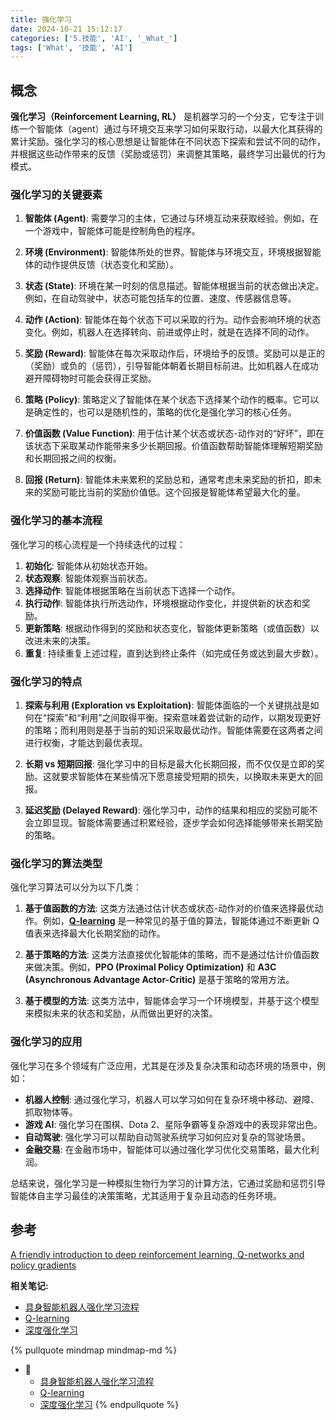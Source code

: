 ```yaml
---
title: 强化学习
date: 2024-10-21 15:12:17
categories: ['5.技能', 'AI', '_What_']
tags: ['What', '技能', 'AI']
---
```

  
  
## 概念

**强化学习（Reinforcement Learning, RL）** 是机器学习的一个分支，它专注于训练一个智能体（agent）通过与环境交互来学习如何采取行动，以最大化其获得的累计奖励。强化学习的核心思想是让智能体在不同状态下探索和尝试不同的动作，并根据这些动作带来的反馈（奖励或惩罚）来调整其策略，最终学习出最优的行为模式。
  
  
### 强化学习的关键要素

1. **智能体 (Agent)**: 需要学习的主体，它通过与环境互动来获取经验。例如，在一个游戏中，智能体可能是控制角色的程序。

2. **环境 (Environment)**: 智能体所处的世界。智能体与环境交互，环境根据智能体的动作提供反馈（状态变化和奖励）。

3. **状态 (State)**: 环境在某一时刻的信息描述。智能体根据当前的状态做出决定。例如，在自动驾驶中，状态可能包括车的位置、速度、传感器信息等。

4. **动作 (Action)**: 智能体在每个状态下可以采取的行为。动作会影响环境的状态变化。例如，机器人在选择转向、前进或停止时，就是在选择不同的动作。

5. **奖励 (Reward)**: 智能体在每次采取动作后，环境给予的反馈。奖励可以是正的（奖励）或负的（惩罚），引导智能体朝着长期目标前进。比如机器人在成功避开障碍物时可能会获得正奖励。

6. **策略 (Policy)**: 策略定义了智能体在某个状态下选择某个动作的概率。它可以是确定性的，也可以是随机性的，策略的优化是强化学习的核心任务。

7. **价值函数 (Value Function)**: 用于估计某个状态或状态-动作对的“好坏”，即在该状态下采取某动作能带来多少长期回报。价值函数帮助智能体理解短期奖励和长期回报之间的权衡。

8. **回报 (Return)**: 智能体未来累积的奖励总和，通常考虑未来奖励的折扣，即未来的奖励可能比当前的奖励价值低。这个回报是智能体希望最大化的量。
  
  
### 强化学习的基本流程

强化学习的核心流程是一个持续迭代的过程：

1. **初始化**: 智能体从初始状态开始。
2. **状态观察**: 智能体观察当前状态。
3. **选择动作**: 智能体根据策略在当前状态下选择一个动作。
4. **执行动作**: 智能体执行所选动作，环境根据动作变化，并提供新的状态和奖励。
5. **更新策略**: 根据动作得到的奖励和状态变化，智能体更新策略（或值函数）以改进未来的决策。
6. **重复**: 持续重复上述过程，直到达到终止条件（如完成任务或达到最大步数）。
  
  
### 强化学习的特点

1. **探索与利用 (Exploration vs Exploitation)**: 智能体面临的一个关键挑战是如何在“探索”和“利用”之间取得平衡。探索意味着尝试新的动作，以期发现更好的策略；而利用则是基于当前的知识采取最优动作。智能体需要在这两者之间进行权衡，才能达到最优表现。

2. **长期 vs 短期回报**: 强化学习中的目标是最大化长期回报，而不仅仅是立即的奖励。这就要求智能体在某些情况下愿意接受短期的损失，以换取未来更大的回报。

3. **延迟奖励 (Delayed Reward)**: 强化学习中，动作的结果和相应的奖励可能不会立即显现。智能体需要通过积累经验，逐步学会如何选择能够带来长期奖励的策略。
  
  
### 强化学习的算法类型

强化学习算法可以分为以下几类：

1. **基于值函数的方法**: 这类方法通过估计状态或状态-动作对的价值来选择最优动作。例如，**[Q-learning](../9bc9a7485650f095deaae9b54954ff069f4b967c)** 是一种常见的基于值的算法，智能体通过不断更新 Q 值表来选择最大化长期奖励的动作。

2. **基于策略的方法**: 这类方法直接优化智能体的策略，而不是通过估计价值函数来做决策。例如，**PPO (Proximal Policy Optimization)** 和 **A3C (Asynchronous Advantage Actor-Critic)** 是基于策略的常用方法。

3. **基于模型的方法**: 这类方法中，智能体会学习一个环境模型，并基于这个模型来模拟未来的状态和奖励，从而做出更好的决策。
  
  
### 强化学习的应用

强化学习在多个领域有广泛应用，尤其是在涉及复杂决策和动态环境的场景中，例如：
- **机器人控制**: 通过强化学习，机器人可以学习如何在复杂环境中移动、避障、抓取物体等。
- **游戏 AI**: 强化学习在围棋、Dota 2、星际争霸等复杂游戏中的表现非常出色。
- **自动驾驶**: 强化学习可以帮助自动驾驶系统学习如何应对复杂的驾驶场景。
- **金融交易**: 在金融市场中，智能体可以通过强化学习优化交易策略，最大化利润。

总结来说，强化学习是一种模拟生物行为学习的计算方法，它通过奖励和惩罚引导智能体自主学习最佳的决策策略，尤其适用于复杂且动态的任务环境。
  
  
## 参考

[A friendly introduction to deep reinforcement learning, Q-networks and policy gradients](https://www.youtube.com/watch?v=SgC6AZss478)

**相关笔记:**

- [具身智能机器人强化学习流程](../eae48e333decc89b2d7694211309b582a3a53702)
- [Q-learning](../9bc9a7485650f095deaae9b54954ff069f4b967c)
- [深度强化学习](../fb2736e62d44c8a1f1c732650a20795e18086c1b)

{% pullquote mindmap mindmap-md %}
- 🔵
  - [具身智能机器人强化学习流程](../eae48e333decc89b2d7694211309b582a3a53702)
  - [Q-learning](../9bc9a7485650f095deaae9b54954ff069f4b967c)
  - [深度强化学习](../fb2736e62d44c8a1f1c732650a20795e18086c1b)
{% endpullquote %}